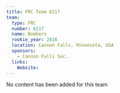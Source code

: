 ```yaml
---
title: FRC Team 6217
team:
  type: FRC
  number: 6217
  name: Bombers
  rookie_year: 2016
  location: Cannon Falls, Minnesota, USA
  sponsors:
    - Cannon Falls Sec.
  links:
    Website: 
---
```

No content has been added for this team